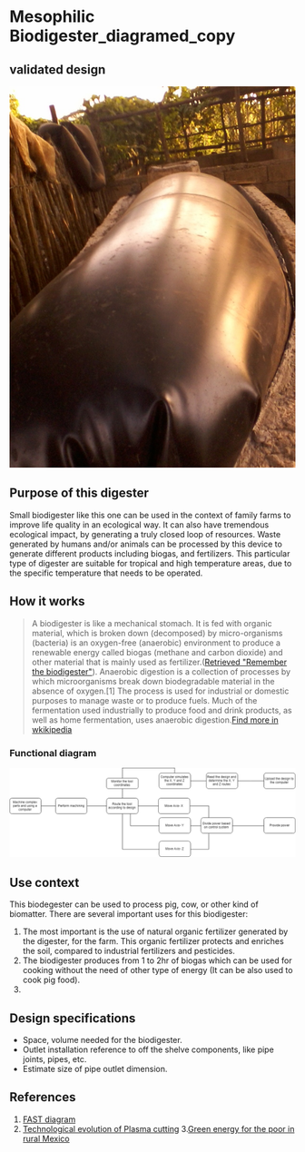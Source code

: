 # Mesophilic Biodigester_diagramed_copy
## validated design
![Name of the machine](foto0001.jpg)
## Purpose of this digester
Small biodigester like this one can be used in the context of family farms to improve life quality in an ecological way. It can also have tremendous ecological impact, by generating a truly closed loop of resources. Waste generated by humans and/or animals can be processed by this device to generate different products including biogas, and fertilizers. This particular type of digester are suitable for tropical and high temperature areas, due to the specific temperature that needs to be operated.
## How it works
> A biodigester is like a mechanical stomach. It is fed with organic material, which is broken down (decomposed) by micro-organisms (bacteria) is an oxygen-free (anaerobic) environment to produce a renewable energy called biogas (methane and carbon dioxide) and other material that is mainly used as fertilizer.([Retrieved "Remember the biodigester"](https://www.src.sk.ca/blog/remember-biodigester)).
>Anaerobic digestion is a collection of processes by which microorganisms break down biodegradable material in the absence of oxygen.[1] The process is used for industrial or domestic purposes to manage waste or to produce fuels. Much of the fermentation used industrially to produce food and drink products, as well as home fermentation, uses anaerobic digestion.[Find more in wkikipedia](https://en.wikipedia.org/wiki/Anaerobic_digestion)

### Functional diagram
![Fast Diagram- CNC plasma](https://github.com/goscommons/CNC-Plasma-Table/blob/master/Functional%20diagram.png)
## Use context
This biodegester can be used to process pig, cow, or other kind of biomatter. There are several important uses for this biodigester:
1. The most important is the use of natural organic fertilizer generated by the digester, for the farm. This organic fertilizer protects and enriches the soil, compared to industrial fertilizers and pesticides.
2. The biodigester produces from 1 to 2hr of biogas which can be used for cooking without the need of other type of energy (It can be also used to cook pig food).
3.  

## Design specifications
[//]: # (This may be the most platform independent comment)
- Space, volume needed for the biodigester.
- Outlet installation reference to off the shelve components, like pipe joints, pipes, etc.
- Estimate size of pipe outlet dimension.

## References
1. [FAST diagram](http://www.valueanalysis.ca/fast.php)
2. [Technological evolution of Plasma cutting](https://www.thefabricator.com/article/plasmacutting/the-evolution-of-plasma-cutting)
3.[Green energy for the poor in rural Mexico](https://www.google.nl/imgres?imgurl=http%3A%2F%2Fwww.appropedia.org%2Fimages%2Fthumb%2Ff%2Ff1%2FBiodigester_diagramed_copy.jpg%2F500px-Biodigester_diagramed_copy.jpg&imgrefurl=http%3A%2F%2Fwww.appropedia.org%2FPractivistas_Chiapas_biodigester&docid=2b004WYJNN--iM&tbnid=1nL5QKsSbf_o3M%3A&vet=12ahUKEwjDgt6tsN3cAhVIZlAKHdUvAqE4ZBAzKBAwEHoECAEQEQ..i&w=500&h=667&bih=680&biw=1536&q=mesothermic%20biodigester%20design&ved=2ahUKEwjDgt6tsN3cAhVIZlAKHdUvAqE4ZBAzKBAwEHoECAEQEQ&iact=mrc&uact=8#h=667&imgdii=apjk_2g9JVPCCM:&vet=12ahUKEwjDgt6tsN3cAhVIZlAKHdUvAqE4ZBAzKBAwEHoECAEQEQ..i&w=500)

